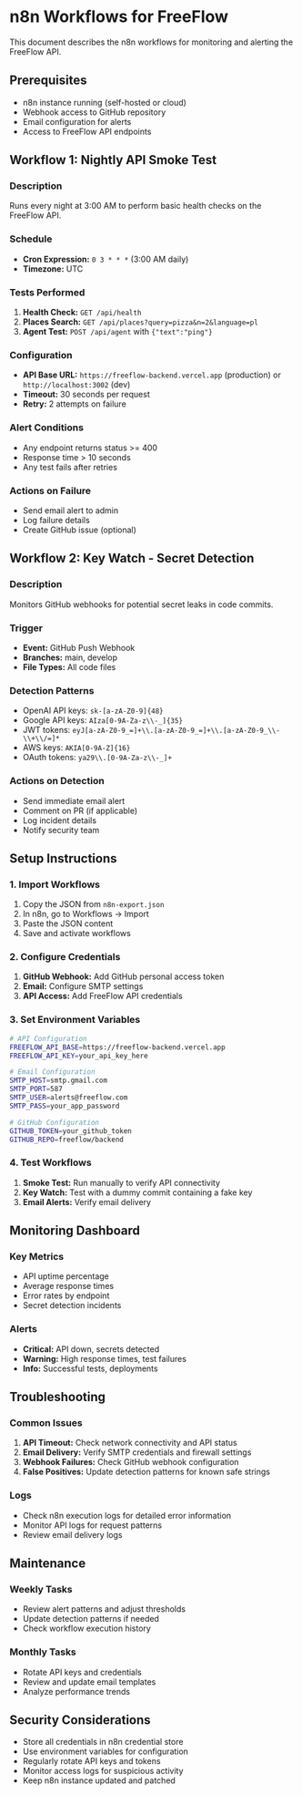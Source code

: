 # n8n Workflows for FreeFlow

This document describes the n8n workflows for monitoring and alerting the FreeFlow API.

## Prerequisites

- n8n instance running (self-hosted or cloud)
- Webhook access to GitHub repository
- Email configuration for alerts
- Access to FreeFlow API endpoints

## Workflow 1: Nightly API Smoke Test

### Description
Runs every night at 3:00 AM to perform basic health checks on the FreeFlow API.

### Schedule
- **Cron Expression:** `0 3 * * *` (3:00 AM daily)
- **Timezone:** UTC

### Tests Performed
1. **Health Check:** `GET /api/health`
2. **Places Search:** `GET /api/places?query=pizza&n=2&language=pl`
3. **Agent Test:** `POST /api/agent` with `{"text":"ping"}`

### Configuration
- **API Base URL:** `https://freeflow-backend.vercel.app` (production) or `http://localhost:3002` (dev)
- **Timeout:** 30 seconds per request
- **Retry:** 2 attempts on failure

### Alert Conditions
- Any endpoint returns status >= 400
- Response time > 10 seconds
- Any test fails after retries

### Actions on Failure
- Send email alert to admin
- Log failure details
- Create GitHub issue (optional)

## Workflow 2: Key Watch - Secret Detection

### Description
Monitors GitHub webhooks for potential secret leaks in code commits.

### Trigger
- **Event:** GitHub Push Webhook
- **Branches:** main, develop
- **File Types:** All code files

### Detection Patterns
- OpenAI API keys: `sk-[a-zA-Z0-9]{48}`
- Google API keys: `AIza[0-9A-Za-z\\-_]{35}`
- JWT tokens: `eyJ[a-zA-Z0-9_=]+\\.[a-zA-Z0-9_=]+\\.[a-zA-Z0-9_\\-\\+\\/=]*`
- AWS keys: `AKIA[0-9A-Z]{16}`
- OAuth tokens: `ya29\\.[0-9A-Za-z\\-_]+`

### Actions on Detection
- Send immediate email alert
- Comment on PR (if applicable)
- Log incident details
- Notify security team

## Setup Instructions

### 1. Import Workflows
1. Copy the JSON from `n8n-export.json`
2. In n8n, go to Workflows → Import
3. Paste the JSON content
4. Save and activate workflows

### 2. Configure Credentials
1. **GitHub Webhook:** Add GitHub personal access token
2. **Email:** Configure SMTP settings
3. **API Access:** Add FreeFlow API credentials

### 3. Set Environment Variables
```bash
# API Configuration
FREEFLOW_API_BASE=https://freeflow-backend.vercel.app
FREEFLOW_API_KEY=your_api_key_here

# Email Configuration
SMTP_HOST=smtp.gmail.com
SMTP_PORT=587
SMTP_USER=alerts@freeflow.com
SMTP_PASS=your_app_password

# GitHub Configuration
GITHUB_TOKEN=your_github_token
GITHUB_REPO=freeflow/backend
```

### 4. Test Workflows
1. **Smoke Test:** Run manually to verify API connectivity
2. **Key Watch:** Test with a dummy commit containing a fake key
3. **Email Alerts:** Verify email delivery

## Monitoring Dashboard

### Key Metrics
- API uptime percentage
- Average response times
- Error rates by endpoint
- Secret detection incidents

### Alerts
- **Critical:** API down, secrets detected
- **Warning:** High response times, test failures
- **Info:** Successful tests, deployments

## Troubleshooting

### Common Issues
1. **API Timeout:** Check network connectivity and API status
2. **Email Delivery:** Verify SMTP credentials and firewall settings
3. **Webhook Failures:** Check GitHub webhook configuration
4. **False Positives:** Update detection patterns for known safe strings

### Logs
- Check n8n execution logs for detailed error information
- Monitor API logs for request patterns
- Review email delivery logs

## Maintenance

### Weekly Tasks
- Review alert patterns and adjust thresholds
- Update detection patterns if needed
- Check workflow execution history

### Monthly Tasks
- Rotate API keys and credentials
- Review and update email templates
- Analyze performance trends

## Security Considerations

- Store all credentials in n8n credential store
- Use environment variables for configuration
- Regularly rotate API keys and tokens
- Monitor access logs for suspicious activity
- Keep n8n instance updated and patched
